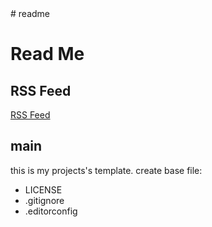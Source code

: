 <!-- markdownlint-disable no-inline-html -->
<head>
  <link rel="alternate" type="application/rss+xml" title="RSS Feed" href="rss/feeds.xml">
</head>
# readme
<!--markdownlint enable -->

# Read Me

## RSS Feed

[RSS Feed](rss/feeds.xml)

## main

this is my projects's template.
create base file:

- LICENSE
- .gitignore
- .editorconfig
